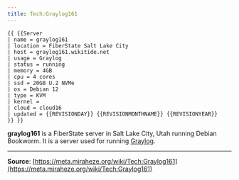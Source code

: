 ```yaml
---
title: Tech:Graylog161
---
```


```
{{ {{Server
| name = graylog161
| location = FiberState Salt Lake City
| host = graylog161.wikitide.net
| usage = Graylog
| status = running
| memory = 4GB
| cpu = 4 cores
| ssd = 20GB U.2 NVMe
| os = Debian 12
| type = KVM
| kernel =
| cloud = cloud16
| updated = {{REVISIONDAY}} {{REVISIONMONTHNAME}} {{REVISIONYEAR}}
}} }}
```

**graylog161** is a FiberState server in Salt Lake City, Utah running Debian Bookworm. It is a server used for running [Graylog](/tech-docs/techgraylog.md).

----
**Source**: [https://meta.miraheze.org/wiki/Tech:Graylog161](https://meta.miraheze.org/wiki/Tech:Graylog161)